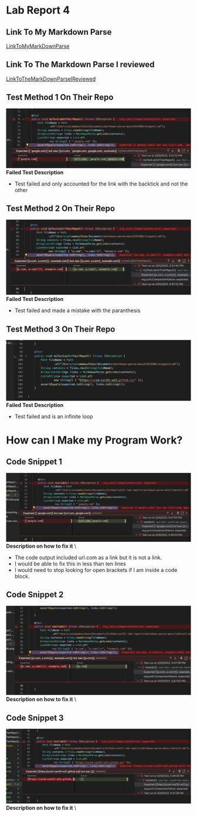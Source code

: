 # Lab Report 4
## Link To My Markdown Parse
[LinkToMyMarkDownParse](https://github.com/Salam-Aboul-Hosn/cse15l-lab-reports/tree/main/markdown-parse-main) 

## Link To The Markdown Parse I reviewed
[LinkToTheMarkDownParseIReviewed](https://github.com/aajc/markdown-parse)

## Test Method 1 On Their Repo
![Image](TestOnTheirRepo1.png) 
**Failed Test Description** 
- Test failed and only accounted for the link with the backtick and not the other

## Test Method 2 On Their Repo
![Image](TestOnTheirRepo2.png) 
**Failed Test Description** 
- Test failed and made a mistake with the paranthesis

## Test Method 3 On Their Repo 
![Image](TestOnTheirRepo3.png) 
**Failed Test Description** 
- Test failed and is an infinite loop

# How can I Make my Program Work?
## Code Snippet 1
![Image](Test1.png) \
**Description on how to fix it** \
- The code output included url.com as a link but it is not a link. 
- I would be able to fix this in less than ten lines 
- I would need to stop looking for open brackets if I am inside a code block.

## Code Snippet 2
![Image](Test2.png) \
**Description on how to fix it** \

## Code Snippet 3
![Image](Test3.png) \
**Description on how to fix it** \
